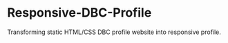 Responsive-DBC-Profile
======================

Transforming static HTML/CSS DBC profile website into responsive profile.